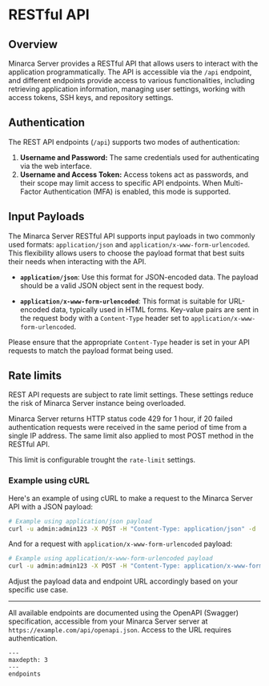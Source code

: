 # RESTful API

## Overview

Minarca Server provides a RESTful API that allows users to interact with the application programmatically. The API is accessible via the `/api` endpoint, and different endpoints provide access to various functionalities, including retrieving application information, managing user settings, working with access tokens, SSH keys, and repository settings.

## Authentication

The REST API endpoints (`/api`) supports two modes of authentication:

1. **Username and Password:** The same credentials used for authenticating via the web interface.
2. **Username and Access Token:** Access tokens act as passwords, and their scope may limit access to specific API endpoints. When Multi-Factor Authentication (MFA) is enabled, this mode is supported.

## Input Payloads

The Minarca Server RESTful API supports input payloads in two commonly used formats: `application/json` and `application/x-www-form-urlencoded`. This flexibility allows users to choose the payload format that best suits their needs when interacting with the API.

- **`application/json`**: Use this format for JSON-encoded data. The payload should be a valid JSON object sent in the request body.

- **`application/x-www-form-urlencoded`**: This format is suitable for URL-encoded data, typically used in HTML forms. Key-value pairs are sent in the request body with a `Content-Type` header set to `application/x-www-form-urlencoded`.

Please ensure that the appropriate `Content-Type` header is set in your API requests to match the payload format being used.

## Rate limits

REST API requests are subject to rate limit settings. These settings reduce the risk of Minarca Server instance being overloaded.

Minarca Server returns HTTP status code 429 for 1 hour, if 20 failed authentication requests were received in the same period of time from a single IP address. The same limit also applied to most POST method in the RESTful API.

This limit is configurable trought the `rate-limit` settings.

### Example using cURL

Here's an example of using cURL to make a request to the Minarca Server API with a JSON payload:

```bash
# Example using application/json payload
curl -u admin:admin123 -X POST -H "Content-Type: application/json" -d '{"fullname": "John Doe", "email": "john@example.com", "lang": "en", "report_time_range": "30"}' https://example.com/api/currentuser
```

And for a request with `application/x-www-form-urlencoded` payload:

```bash
# Example using application/x-www-form-urlencoded payload
curl -u admin:admin123 -X POST -H "Content-Type: application/x-www-form-urlencoded" -d 'fullname=John%20Doe&email=john@example.com&lang=en&report_time_range=30' https://example.com/api/currentuser
```

Adjust the payload data and endpoint URL accordingly based on your specific use case.

---

All available endpoints are documented using the OpenAPI (Swagger) specification, accessible from your Minarca Server server at `https://example.com/api/openapi.json`. Access to the URL requires authentication.

```{toctree}
---
maxdepth: 3
---
endpoints
```
